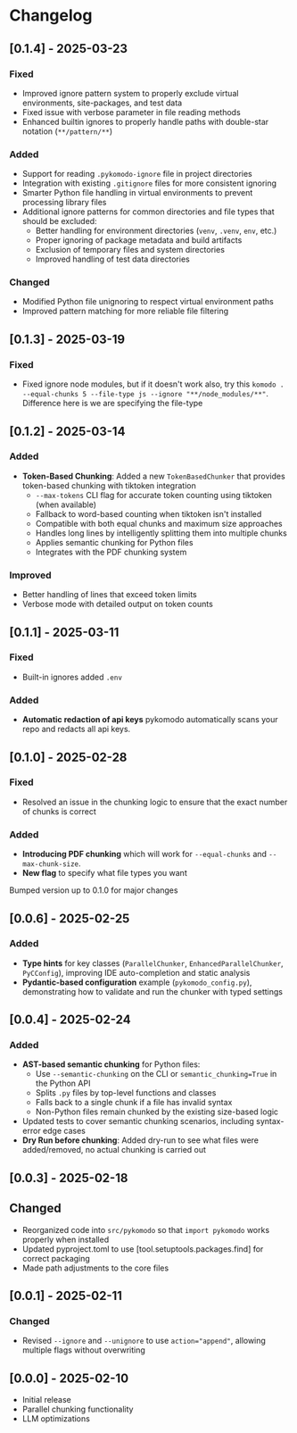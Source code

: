 # Changelog

## [0.1.4] - 2025-03-23

### Fixed
- Improved ignore pattern system to properly exclude virtual environments, site-packages, and test data
- Fixed issue with verbose parameter in file reading methods
- Enhanced builtin ignores to properly handle paths with double-star notation (`**/pattern/**`)

### Added
- Support for reading `.pykomodo-ignore` file in project directories
- Integration with existing `.gitignore` files for more consistent ignoring
- Smarter Python file handling in virtual environments to prevent processing library files
- Additional ignore patterns for common directories and file types that should be excluded:
  - Better handling for environment directories (`venv`, `.venv`, `env`, etc.)
  - Proper ignoring of package metadata and build artifacts
  - Exclusion of temporary files and system directories
  - Improved handling of test data directories

### Changed
- Modified Python file unignoring to respect virtual environment paths
- Improved pattern matching for more reliable file filtering

## [0.1.3] - 2025-03-19

### Fixed
- Fixed ignore node modules, but if it doesn't work also, try this `komodo . --equal-chunks 5 --file-type js --ignore "**/node_modules/**"`. Difference here is we are specifying the file-type

## [0.1.2] - 2025-03-14

### Added
- **Token-Based Chunking**: Added a new `TokenBasedChunker` that provides token-based chunking with tiktoken integration
  - `--max-tokens` CLI flag for accurate token counting using tiktoken (when available)
  - Fallback to word-based counting when tiktoken isn't installed
  - Compatible with both equal chunks and maximum size approaches
  - Handles long lines by intelligently splitting them into multiple chunks
  - Applies semantic chunking for Python files
  - Integrates with the PDF chunking system

### Improved
- Better handling of lines that exceed token limits
- Verbose mode with detailed output on token counts

## [0.1.1] - 2025-03-11

### Fixed
- Built-in ignores added `.env`

### Added
- **Automatic redaction of api keys** pykomodo automatically scans your repo and redacts all api keys. 


## [0.1.0] - 2025-02-28

### Fixed
- Resolved an issue in the chunking logic to ensure that the exact number of chunks is correct

### Added
- **Introducing PDF chunking** which will work for `--equal-chunks` and `--max-chunk-size`.
- **New flag** to specify what file types you want

Bumped version up to 0.1.0 for major changes

## [0.0.6] - 2025-02-25
### Added
- **Type hints** for key classes (`ParallelChunker`, `EnhancedParallelChunker`, `PyCConfig`), improving IDE auto-completion and static analysis
- **Pydantic-based configuration** example (`pykomodo_config.py`), demonstrating how to validate and run the chunker with typed settings

## [0.0.4] - 2025-02-24
### Added
- **AST-based semantic chunking** for Python files:
  - Use `--semantic-chunking` on the CLI or `semantic_chunking=True` in the Python API
  - Splits `.py` files by top-level functions and classes
  - Falls back to a single chunk if a file has invalid syntax
  - Non-Python files remain chunked by the existing size-based logic
- Updated tests to cover semantic chunking scenarios, including syntax-error edge cases
- **Dry Run before chunking**: Added dry-run to see what files were added/removed, no actual chunking is carried out

## [0.0.3] - 2025-02-18
## Changed
- Reorganized code into `src/pykomodo` so that `import pykomodo` works properly when installed
- Updated pyproject.toml to use [tool.setuptools.packages.find] for correct packaging
- Made path adjustments to the core files 

## [0.0.1] - 2025-02-11
### Changed
- Revised `--ignore` and `--unignore` to use `action="append"`, allowing multiple flags without overwriting

## [0.0.0] - 2025-02-10
- Initial release
- Parallel chunking functionality
- LLM optimizations